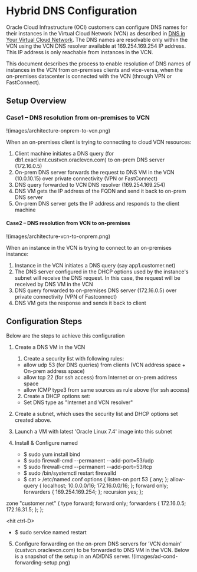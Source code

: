 # Hybrid DNS Configuration

Oracle Cloud Infrastructure (OCI) customers can configure DNS names for their instances in the Virtual Cloud Network (VCN) as described in [DNS in Your Virtual Cloud Network](https://docs.us-phoenix-1.oraclecloud.com/Content/Network/Concepts/dns.htm). The DNS names are resolvable only within the VCN using the VCN DNS resolver available at 169.254.169.254 IP address. This IP address is only reachable from instances in the VCN.

This document describes the process to enable resolution of DNS names of instances in the VCN from on-premises clients and vice-versa, when the on-premises datacenter is connected with the VCN (through VPN or FastConnect).

## Setup Overview


### Case1 – DNS resolution from on-premises to VCN

!(images/architecture-onprem-to-vcn.png)

When an on-premises client is trying to connecting to cloud VCN resources:

1. Client machine initiates a DNS query (for db1.exaclient.custvcn.oraclevcn.com) to on-prem DNS server (172.16.0.5)
2. On-prem DNS server forwards the request to DNS VM in the VCN (10.0.10.15) over private connectivity (VPN or FastConnect)
3. DNS query forwarded to VCN DNS resolver (169.254.169.254)
4. DNS VM gets the IP address of the FQDN and send it back to on-prem DNS server
5. On-prem DNS server gets the IP address and responds to the client machine


#### Case2 – DNS resolution from VCN to on-premises

!(images/architecture-vcn-to-onprem.png)

When an instance in the VCN is trying to connect to an on-premises instance:

1. Instance in the VCN initiates a DNS query (say app1.customer.net)
2. The DNS server configured in the DHCP options used by the instance&#39;s subnet will receive the DNS request. In this case, the request will be received by DNS VM in the VCN
3. DNS query forwarded to on-premises DNS server (172.16.0.5) over private connectivity (VPN of Fastconnect)
4. DNS VM gets the response and sends it back to client


## Configuration Steps

Below are the steps to achieve this configuration

1. Create a DNS VM in the VCN
   1. Create a security list with following rules:
    * allow udp 53 (for DNS queries) from clients (VCN address space + On-prem address space)
    * allow tcp 22 (for ssh access) from Internet or on-prem address space
    * allow ICMP type3 from same sources as rule above (for ssh access)
   2. Create a DHCP options set:
    * Set DNS type as &quot;Internet and VCN resolver&quot;


2. Create a subnet, which uses the security list and DHCP options set created above.
3. Launch a VM with latest &#39;Oracle Linux 7.4&#39; image into this subnet
4. Install &amp; Configure named
   * $ sudo yum install bind
   * $ sudo firewall-cmd --permanent --add-port=53/udp
   * $ sudo firewall-cmd --permanent --add-port=53/tcp
   * $ sudo /bin/systemctl restart firewalld
   * $ cat &gt; /etc/named.conf
options {
        listen-on port 53 { any; };
        allow-query    { localhost; 10.0.0.0/16; 172.16.0.0/16; };
        forward        only;
        forwarders     { 169.254.169.254; };
        recursion yes;
};

zone &quot;customer.net&quot; {
        type       forward;
        forward    only;
        forwarders { 172.16.0.5; 172.16.31.5; };
};

&lt;hit ctrl-D&gt;

   * $ sudo service named restart

5. Configure forwarding on the on-prem DNS servers for &#39;VCN domain&#39; (custvcn.oraclevcn.com) to be forwarded to DNS VM in the VCN.
   Below is a snapshot of the setup in an AD/DNS server.
   !(images/ad-cond-forwarding-setup.png)


